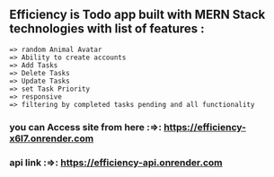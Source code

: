 ## Efficiency is Todo app built with MERN Stack technologies with list of features :

    => random Animal Avatar
    => Ability to create accounts
    => Add Tasks
    => Delete Tasks
    => Update Tasks
    => set Task Priority
    => responsive
    => filtering by completed tasks pending and all functionality

### you can Access site from here :=>: https://efficiency-x6l7.onrender.com
### api link :=>: https://efficiency-api.onrender.com
